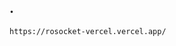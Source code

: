 <!-- <p align="center">
  <a href="https://github.com/RoSocket/rosocket">
  	<img width="600" src="https://github.com/RoSocket/rosocket/assets/130825965/f795c24e-dcf0-4fe3-b482-98fe7809e923">
  </a>
</p>

<p align="center">
  <img src="https://img.shields.io/github/license/rosocket/rosocket" alt="GitHub License">
  <img src="https://img.shields.io/github/downloads/RoSocket/rosocket/total" alt="GitHub Downloads">
</p>

---

<p align="center">
  <a href="#api">API documentation</a> •
  <a href="#simple-example">Examples</a> •
  <a href="#self-hosting-the-server">Self-hosting</a>
</p>

## Installation

Wally:

```toml
[dependencies]
Socket = "RoSocket/rosocket@1.0.1"
```

Roblox Model:
Click [here](https://create.roblox.com/store/asset/17132752732/RoSocket) or
Download from [Releases](https://github.com/RoSocket/rosocket/releases)
(we recommend you get the marketplace one which will always be the latest one)

## API

For RoSocket to work correctly, you must enable in-game HTTP requests & self-host the server!
If you want faster replies, then navigate to the **reader module** > **SOCKET_SERVER_UPDATES**, set it to 0.10 or less, minimum is 0.02 before ratelimits start to appear.

**Functions:**

```Lua
function RoSocket.Connect(socket: string): (any?) -> (table)
```

**Keys:**

```Lua
string RoSocket.Version
```

**Socket:**
```Lua
function socket.Disconnect(...: any): (boolean) -> (boolean)
function socket.Send(msg: string?): (boolean) -> (boolean)
RBXScriptSignal socket.OnDisconnect()
RBXScriptSignal socket.OnMessageReceived(msg: string?)
RBXScriptSignal socket.OnErrorReceived(err: string?)
string socket.UUID -- Universal Unique Identifier
string socket.Socket -- Socket link (e.g: wss://hello.com)
string socket.binaryType -- buffer (doesn't modify way of requests)
string socket.readyState -- OPEN/CLOSED
object socket.Messages
object socket.Errors
```

## Simple Example

```Lua
local RoSocket = require(script.RoSocket)

-- Http service requests should be enabled for this to work, and a correct server should be set in the Reader module.
local Success, Socket = pcall(RoSocket.Connect, "wss://echo.websocket.org")
if Success ~= false then 
	print(`Socket's Universal Unique Identifier: {Socket.UUID}`) -- ...
	print(`Socket's URL is:	 {Socket.Socket}`) -- wss://echo.websocket.org
	print(`Socket's state is: {Socket.readyState}`) -- OPEN
	print(`Socket's binary Type is: {Socket.binaryType}`) -- buffer (read-only)
	print(`Socket's amount of messages: {#Socket.Messages}`)
	print(`Socket's amount of errors: {#Socket.Errors}`)
	Socket.OnDisconnect:Connect(function(...: any?)
		warn(`Socket {Socket.Socket} was disconnected!`)
	end)
	Socket.OnMessageReceived:Connect(function(msg: string?)
		warn(`Message from {Socket.Socket}: {tostring(msg)}`)
	end)
	Socket.OnErrorReceived:Connect(function(err: string?)
		error(`Error from {Socket.Socket}: {tostring(err)}`)
	end)
	local Suc1 = Socket.Send("Hello World!") -- First message
	print(`Socket first message {Suc1 == true and "has been sent successfully!" or "has failed to send!"}`)
	local Suc2 = Socket.Send("Hello World!") -- Repeated message
	print(`Socket repeated message {Suc2 == true and "has been sent successfully!" or "has failed to send!"}`)
	local Suc3 = Socket.Send("Goodbye World!") -- Second message
	print(`Socket second message {Suc3 == true and "has been sent successfully!" or "has failed to send!"}`)
	Socket.Disconnect()
	Socket.Send("Hello World!") -- Throws a warning in the output saying you can't send messages to a disconnected socket
	print(`Socket's state is: {Socket.readyState}`) -- CLOSED
	print(`Socket's amount of messages: {#Socket.Messages}`)
else
	warn("Failed to connect to websocket!")
end
```

## Self-hosting the server
1. Download the entire RoSocket repository by clicking on **Code** > **Download ZIP**
2. Extract the ZIP file, and cut the "server" folder. Paste the contents of the folder inside a directory of your choice/folder.
3. Open a shell and run:
```npm
npm install express ws
```
4. You're good to go! Optional is to change the default port & default host.<br>

[(Back to top)](#installation) -->

## .
```url
https://rosocket-vercel.vercel.app/
```
